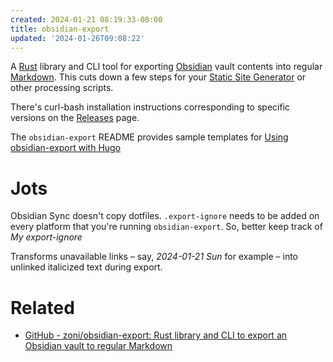 ```yaml
---
created: 2024-01-21 08:19:33-08:00
title: obsidian-export
updated: '2024-01-26T09:08:22'
---
```


A [Rust](Rust.md) library and CLI tool for exporting [Obsidian](Obsidian.md) vault contents into regular [Markdown](Markdown.md). This cuts down a few steps for your [Static Site Generator](Static%20Site%20Generator.md) or other processing scripts.

There's curl-bash installation instructions corresponding to specific versions on the [Releases](https://github.com/zoni/obsidian-export/releases) page.

The `obsidian-export` README provides sample templates for [Using obsidian-export with Hugo](Using%20obsidian-export%20with%20Hugo.md)

# Jots

Obsidian Sync doesn't copy dotfiles. `.export-ignore` needs to be added on every platform that you're running `obsidian-export`. So, better keep track of *My export-ignore*

Transforms unavailable links – say, *2024-01-21 Sun* for example – into unlinked italicized text during export.

# Related

* [GitHub - zoni/obsidian-export: Rust library and CLI to export an Obsidian vault to regular Markdown](https://github.com/zoni/obsidian-export)